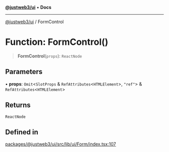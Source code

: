 [**@justweb3/ui**](../README.md) • **Docs**

***

[@justweb3/ui](../globals.md) / FormControl

# Function: FormControl()

> **FormControl**(`props`): `ReactNode`

## Parameters

• **props**: `Omit`\<`SlotProps` & `RefAttributes`\<`HTMLElement`\>, `"ref"`\> & `RefAttributes`\<`HTMLElement`\>

## Returns

`ReactNode`

## Defined in

[packages/@justweb3/ui/src/lib/ui/Form/index.tsx:107](https://github.com/JustaName-id/JustaName-sdk/blob/dc845c10af242e3ca87d95ef392516ac0bfa8b95/packages/@justweb3/ui/src/lib/ui/Form/index.tsx#L107)
